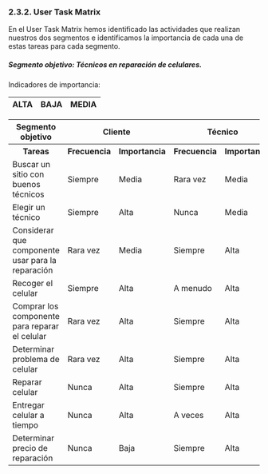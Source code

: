 ### 2.3.2. User Task Matrix

En el User Task Matrix hemos identificado las actividades que realizan nuestros dos segmentos e identificamos la importancia de cada una de estas tareas para cada segmento. 

##### Segmento objetivo: Técnicos en reparación de celulares.

Indicadores de importancia:

| ALTA | BAJA | MEDIA |
|------|------|-------|      
                     
<table>
    <thead>
        <tr>
            <th>Segmento objetivo</th>
            <th colspan="2">Cliente</th>
            <th colspan="2">Técnico</th>
        </tr>
    </thead>
    <tbody>
        <tr>
            <th>Tareas</th>
            <th>Frecuencia</th>
            <th>Importancia</th>
            <th>Frecuencia</th>
            <th>Importancia</th>
        </tr>
        <tr>
            <td>Buscar un sitio con buenos técnicos</td>
            <td>Siempre</td>
            <td>Media</td>
            <td>Rara vez</td>
            <td>Media</td>
        </tr>
        <tr>
            <td>Elegir un técnico</td>
            <td>Siempre</td>
            <td>Alta</td>
            <td>Nunca</td>
            <td>Media</td>
        </tr>   
        <tr>
            <td>Considerar que componente usar para la reparación</td>
            <td>Rara vez</td>
            <td>Media</td>
            <td>Siempre</td>
            <td>Alta</td>
        </tr>  
        <tr>
            <td>Recoger el celular </td>
            <td>Siempre</td>
            <td>Alta</td>
            <td>A menudo</td>
            <td>Alta</td>
        </tr>  
        <tr>
            <td>Comprar los componente para reparar el celular</td>
            <td>Rara vez</td>
            <td>Alta</td>
            <td>Siempre</td>
            <td>Alta</td>
        </tr>  
        <tr>
            <td>Determinar problema de celular </td>
            <td>Rara vez</td>
            <td>Alta</td>
            <td>Siempre</td>
            <td>Alta</td>
        </tr>  
        <tr>
            <td>Reparar celular </td>
            <td>Nunca</td>
            <td>Alta</td>
            <td>Siempre</td>
            <td>Alta</td>
        </tr>  
        <tr>
            <td>Entregar celular a tiempo </td>
            <td>Nunca</td>
            <td>Alta</td>
            <td>A veces</td>
            <td>Alta</td>
        </tr>  
        <tr>
            <td>Determinar precio de reparación</td>
            <td>Nunca</td>
            <td>Baja</td>
            <td>Siempre</td>
            <td>Alta</td>
        </tr>      
    </tbody>
</table>
                                                     